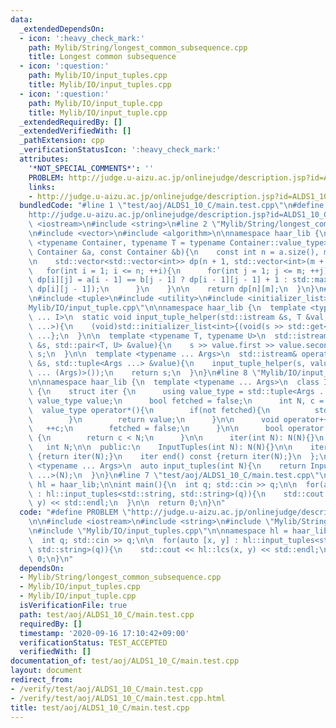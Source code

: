 ```yaml
---
data:
  _extendedDependsOn:
  - icon: ':heavy_check_mark:'
    path: Mylib/String/longest_common_subsequence.cpp
    title: Longest common subsequence
  - icon: ':question:'
    path: Mylib/IO/input_tuples.cpp
    title: Mylib/IO/input_tuples.cpp
  - icon: ':question:'
    path: Mylib/IO/input_tuple.cpp
    title: Mylib/IO/input_tuple.cpp
  _extendedRequiredBy: []
  _extendedVerifiedWith: []
  _pathExtension: cpp
  _verificationStatusIcon: ':heavy_check_mark:'
  attributes:
    '*NOT_SPECIAL_COMMENTS*': ''
    PROBLEM: http://judge.u-aizu.ac.jp/onlinejudge/description.jsp?id=ALDS1_10_C
    links:
    - http://judge.u-aizu.ac.jp/onlinejudge/description.jsp?id=ALDS1_10_C
  bundledCode: "#line 1 \"test/aoj/ALDS1_10_C/main.test.cpp\"\n#define PROBLEM \"\
    http://judge.u-aizu.ac.jp/onlinejudge/description.jsp?id=ALDS1_10_C\"\n\n#include\
    \ <iostream>\n#include <string>\n#line 2 \"Mylib/String/longest_common_subsequence.cpp\"\
    \n#include <vector>\n#include <algorithm>\n\nnamespace haar_lib {\n  template\
    \ <typename Container, typename T = typename Container::value_type>\n  int lcs(const\
    \ Container &a, const Container &b){\n    const int n = a.size(), m = b.size();\n\
    \n    std::vector<std::vector<int>> dp(n + 1, std::vector<int>(m + 1, 0));\n \
    \   for(int i = 1; i <= n; ++i){\n      for(int j = 1; j <= m; ++j){\n       \
    \ dp[i][j] = a[i - 1] == b[j - 1] ? dp[i - 1][j - 1] + 1 : std::max(dp[i - 1][j],\
    \ dp[i][j - 1]);\n      }\n    }\n\n    return dp[n][m];\n  }\n}\n#line 4 \"Mylib/IO/input_tuples.cpp\"\
    \n#include <tuple>\n#include <utility>\n#include <initializer_list>\n#line 6 \"\
    Mylib/IO/input_tuple.cpp\"\n\nnamespace haar_lib {\n  template <typename T, size_t\
    \ ... I>\n  static void input_tuple_helper(std::istream &s, T &val, std::index_sequence<I\
    \ ...>){\n    (void)std::initializer_list<int>{(void(s >> std::get<I>(val)), 0)\
    \ ...};\n  }\n\n  template <typename T, typename U>\n  std::istream& operator>>(std::istream\
    \ &s, std::pair<T, U> &value){\n    s >> value.first >> value.second;\n    return\
    \ s;\n  }\n\n  template <typename ... Args>\n  std::istream& operator>>(std::istream\
    \ &s, std::tuple<Args ...> &value){\n    input_tuple_helper(s, value, std::make_index_sequence<sizeof\
    \ ... (Args)>());\n    return s;\n  }\n}\n#line 8 \"Mylib/IO/input_tuples.cpp\"\
    \n\nnamespace haar_lib {\n  template <typename ... Args>\n  class InputTuples\
    \ {\n    struct iter {\n      using value_type = std::tuple<Args ...>;\n     \
    \ value_type value;\n      bool fetched = false;\n      int N, c = 0;\n\n    \
    \  value_type operator*(){\n        if(not fetched){\n          std::cin >> value;\n\
    \        }\n        return value;\n      }\n\n      void operator++(){\n     \
    \   ++c;\n        fetched = false;\n      }\n\n      bool operator!=(iter &) const\
    \ {\n        return c < N;\n      }\n\n      iter(int N): N(N){}\n    };\n\n \
    \   int N;\n\n  public:\n    InputTuples(int N): N(N){}\n\n    iter begin() const\
    \ {return iter(N);}\n    iter end() const {return iter(N);}\n  };\n\n  template\
    \ <typename ... Args>\n  auto input_tuples(int N){\n    return InputTuples<Args\
    \ ...>(N);\n  }\n}\n#line 7 \"test/aoj/ALDS1_10_C/main.test.cpp\"\n\nnamespace\
    \ hl = haar_lib;\n\nint main(){\n  int q; std::cin >> q;\n\n  for(auto [x, y]\
    \ : hl::input_tuples<std::string, std::string>(q)){\n    std::cout << hl::lcs(x,\
    \ y) << std::endl;\n  }\n\n  return 0;\n}\n"
  code: "#define PROBLEM \"http://judge.u-aizu.ac.jp/onlinejudge/description.jsp?id=ALDS1_10_C\"\
    \n\n#include <iostream>\n#include <string>\n#include \"Mylib/String/longest_common_subsequence.cpp\"\
    \n#include \"Mylib/IO/input_tuples.cpp\"\n\nnamespace hl = haar_lib;\n\nint main(){\n\
    \  int q; std::cin >> q;\n\n  for(auto [x, y] : hl::input_tuples<std::string,\
    \ std::string>(q)){\n    std::cout << hl::lcs(x, y) << std::endl;\n  }\n\n  return\
    \ 0;\n}\n"
  dependsOn:
  - Mylib/String/longest_common_subsequence.cpp
  - Mylib/IO/input_tuples.cpp
  - Mylib/IO/input_tuple.cpp
  isVerificationFile: true
  path: test/aoj/ALDS1_10_C/main.test.cpp
  requiredBy: []
  timestamp: '2020-09-16 17:10:42+09:00'
  verificationStatus: TEST_ACCEPTED
  verifiedWith: []
documentation_of: test/aoj/ALDS1_10_C/main.test.cpp
layout: document
redirect_from:
- /verify/test/aoj/ALDS1_10_C/main.test.cpp
- /verify/test/aoj/ALDS1_10_C/main.test.cpp.html
title: test/aoj/ALDS1_10_C/main.test.cpp
---
```

